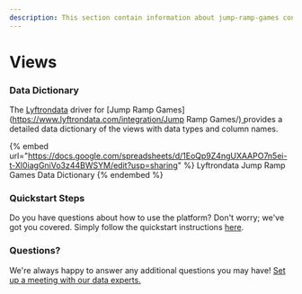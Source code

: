 ```yaml
---
description: This section contain information about jump-ramp-games connector views information
---
```


# Views

### Data Dictionary

The [Lyftrondata](https://www.lyftrondata.com/) driver for [Jump Ramp Games](https://www.lyftrondata.com/integration/Jump Ramp Games/)[ ](https://www.lyftrondata.com/integration/jump-ramp-games/)provides a detailed data dictionary of the views with data types and column names.

{% embed url="https://docs.google.com/spreadsheets/d/1EoQp9Z4ngUXAAPO7n5ei-t-Xl0iagGniVo3z44BWSYM/edit?usp=sharing" %}
Lyftrondata Jump Ramp Games Data Dictionary
{% endembed %}

### Quickstart Steps

Do you have questions about how to use the platform? Don't worry; we've got you covered. Simply follow the quickstart instructions [here](../../../../quickstart-steps.md).

### Questions? <a href="#questions" id="questions"></a>

We're always happy to answer any additional questions you may have! [Set up a meeting with our data experts.](https://www.lyftrondata.com/book-a-meeting/)


